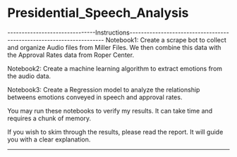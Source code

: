 # Presidential_Speech_Analysis

-------------------------------Instructions---------------------------------------------------------------------
Notebook1: Create a scrape bot to collect and organize Audio files from Miller Files. We then combine this data
           with the Approval Rates data from Roper Center. 

Notebook2: Create a machine learning algorithm to extract emotions from the audio data. 

Notebook3: Create a Regression model to analyze the relationship betweens emotions conveyed in speech
           and approval rates.

You may run these notebooks to verify my results. It can take time and requires a chunk of memory.

If you wish to skim through the results, please read the report. It will guide you with a clear explanation.

-----------------------------------------------------------------------------------------------------------
